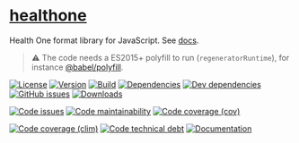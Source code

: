 [healthone](https://aureooms.github.io/healthone)
==

Health One format library for JavaScript.
See [docs](https://aureooms.github.io/healthone/index.html).

> :warning: The code needs a ES2015+ polyfill to run (`regeneratorRuntime`),
> for instance [@babel/polyfill](https://babeljs.io/docs/usage/polyfill).

[![License](https://img.shields.io/github/license/aureooms/healthone.svg)](https://raw.githubusercontent.com/aureooms/healthone/master/LICENSE)
[![Version](https://img.shields.io/npm/v/healthone.svg)](https://www.npmjs.org/package/healthone)
[![Build](https://img.shields.io/travis/aureooms/healthone/master.svg)](https://travis-ci.org/aureooms/healthone/branches)
[![Dependencies](https://img.shields.io/david/aureooms/healthone.svg)](https://david-dm.org/aureooms/healthone)
[![Dev dependencies](https://img.shields.io/david/dev/aureooms/healthone.svg)](https://david-dm.org/aureooms/healthone?type=dev)
[![GitHub issues](https://img.shields.io/github/issues/aureooms/healthone.svg)](https://github.com/aureooms/healthone/issues)
[![Downloads](https://img.shields.io/npm/dm/healthone.svg)](https://www.npmjs.org/package/healthone)

[![Code issues](https://img.shields.io/codeclimate/issues/aureooms/healthone.svg)](https://codeclimate.com/github/aureooms/healthone/issues)
[![Code maintainability](https://img.shields.io/codeclimate/maintainability/github/aureooms/healthone.svg)](https://codeclimate.com/github/aureooms/healthone/trends/churn)
[![Code coverage (cov)](https://img.shields.io/codecov/c/github/aureooms/healthone.svg)](https://codecov.io/gh/aureooms/healthone)
<!--[![Code coverage (alls)](https://img.shields.io/coveralls/aureooms/healthone.svg)](https://coveralls.io/r/aureooms/healthone)-->
[![Code coverage (clim)](https://img.shields.io/codeclimate/coverage-letter/aureooms/healthone.svg)](https://codeclimate.com/github/aureooms/healthone/trends/test_coverage_new_code)
[![Code technical debt](https://img.shields.io/codeclimate/tech-debt/aureooms/healthone.svg)](https://codeclimate.com/github/aureooms/healthone/trends/technical_debt)
[![Documentation](https://aureooms.github.io/healthone/badge.svg)](https://aureooms.github.io/healthone/source.html)
